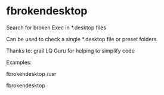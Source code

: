 # fbrokendesktop
Search for broken Exec in *.desktop files

Can be used to check a single *.desktop file or preset folders.

Thanks to:
grail LQ Guru for helping to simplify code

Examples:

fbrokendesktop /usr

fbrokendesktop
